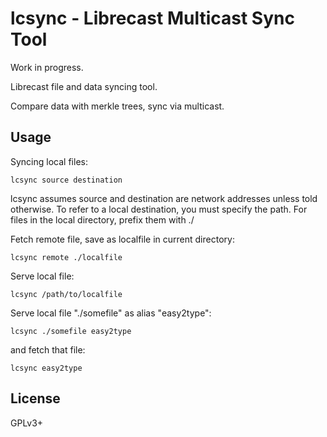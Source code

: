 # lcsync - Librecast Multicast Sync Tool

Work in progress.

Librecast file and data syncing tool.

Compare data with merkle trees, sync via multicast.

## Usage

Syncing local files:

`lcsync source destination`

lcsync assumes source and destination are network addresses unless told
otherwise.  To refer to a local destination, you must specify the path.  For files in the
local directory, prefix them with ./

Fetch remote file, save as localfile in current directory:

`lcsync remote ./localfile`

Serve local file:

`lcsync /path/to/localfile`

Serve local file "./somefile" as alias "easy2type":

`lcsync ./somefile easy2type`

and fetch that file:

`lcsync easy2type`

## License

GPLv3+
